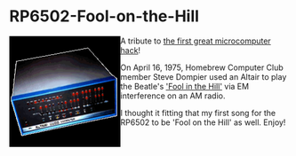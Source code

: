 # RP6502-Fool-on-the-Hill
<img src="altair.png" align=left width="200px"/>

A tribute to [the first great microcomputer hack](https://www.digibarn.com/collections/weirdstuff/altair-sheetmusic/index.html)!

On April 16, 1975, Homebrew Computer Club member Steve Dompier used an Altair to play the Beatle's ['Fool in the Hill'](https://www.digibarn.com/collections/audio/digibarn-radio/altair-music-erik-klein/foolonthehill.wav) via EM interference on an AM radio.

I thought it fitting that my first song for the RP6502 to be 'Fool on the Hill' as well. Enjoy!


